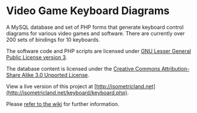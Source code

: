 # Video Game Keyboard Diagrams

A MySQL database and set of PHP forms that generate keyboard control diagrams for various video games and software. There are currently over 200 sets of bindings for 10 keyboards.

The software code and PHP scripts are licensed under [GNU Lesser General Public License version 3](https://www.gnu.org/licenses/lgpl-3.0.en.html).

The database content is licensed under the [Creative Commons Attribution-Share Alike 3.0 Unported License](https://creativecommons.org/licenses/by-sa/3.0/).

View a live version of this project at [http://isometricland.net](http://isometricland.net/keyboard/keyboard.php).

Please [refer to the wiki](https://github.com/mjhorvath/Video-Game-Keyboard-Diagrams/wiki) for further information.
